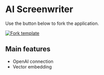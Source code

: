 # AI Screenwriter

Use the button below to fork the application.

[![Fork template](https://img.shields.io/badge/Fork%20template-%233A0CFF?style=for-the-badge)](https://app.gadget.dev/auth/fork?domain=ai-screenwriter-template--development.gadget.app)

## Main features

- OpenAI connection
- Vector embedding
